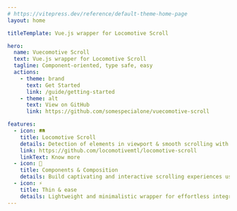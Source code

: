 ```yaml
---
# https://vitepress.dev/reference/default-theme-home-page
layout: home

titleTemplate: Vue.js wrapper for Locomotive Scroll

hero:
  name: Vuecomotive Scroll
  text: Vue.js wrapper for Locomotive Scroll
  tagline: Component-oriented, type safe, easy
  actions:
    - theme: brand
      text: Get Started
      link: /guide/getting-started
    - theme: alt
      text: View on GitHub
      link: https://github.com/somespecialone/vuecomotive-scroll

features:
  - icon: 🛤️
    title: Locomotive Scroll
    details: Detection of elements in viewport & smooth scrolling with parallax.
    link: https://github.com/locomotivemtl/locomotive-scroll
    linkText: Know more
  - icon: 🧩
    title: Components & Composition
    details: Build captivating and interactive scrolling experiences using native Vue.js features.
  - icon: ⚡
    title: Thin & ease
    details: Lightweight and minimalistic wrapper for effortless integration with Locomotive Scroll.
---
```

